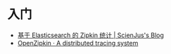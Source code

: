 # 入门

*   [基于 Elasticsearch 的 Zipkin 统计 | ScienJus's Blog](http://www.scienjus.com/zipkin-statistics-based-on-elasticsearch/)
* [OpenZipkin · A distributed tracing system ](http://zipkin.io/)